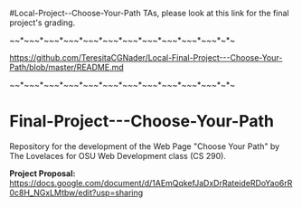 #Local-Project--Choose-Your-Path
TAs, please look at this link for the final project's grading.

*~*~*~*~*~*~*~*~*~*~*~*~*~*~*~*~*~*~*~*~*~*~*~*~*~*~*~*~*~*~*~*~*~*~

https://github.com/TeresitaCGNader/Local-Final-Project---Choose-Your-Path/blob/master/README.md

*~*~*~*~*~*~*~*~*~*~*~*~*~*~*~*~*~*~*~*~*~*~*~*~*~*~*~*~*~*~*~*~*~*~



# Final-Project---Choose-Your-Path
Repository for the development of the Web Page "Choose Your Path"
by The Lovelaces for OSU Web Development class (CS 290).

**Project Proposal:** https://docs.google.com/document/d/1AEmQqkefJaDxDrRateideRDoYao6rR0c8H_NGxLMtbw/edit?usp=sharing
